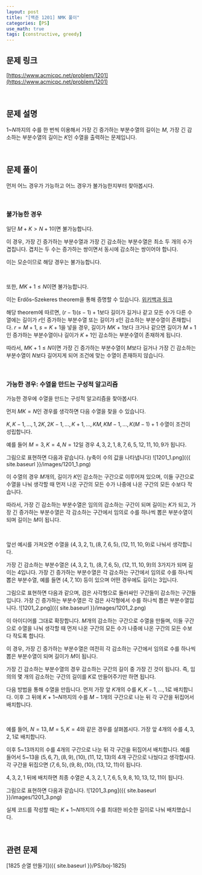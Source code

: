```yaml
---
layout: post
title: "[백준 1201] NMK 풀이"
categories: [PS]
use_math: true
tags: [constructive, greedy]
---
```


## 문제 링크

[https://www.acmicpc.net/problem/1201](https://www.acmicpc.net/problem/1201)

&nbsp;

## 문제 설명

$1$~$N$까지의 수를 한 번씩 이용해서 가장 긴 증가하는 부분수열의 길이는 $M$, 가장 긴 감소하는 부분수열의 길이는 $K$인 수열을 출력하는 문제입니다.

&nbsp;

## 문제 풀이

먼저 어느 경우가 가능하고 어느 경우가 불가능한지부터 찾아봅시다.

&nbsp;

### 불가능한 경우

일단 $M+K > N+1$이면 불가능합니다.

이 경우, 가장 긴 증가하는 부분수열과 가장 긴 감소하는 부분수열은 최소 두 개의 수가 겹칩니다.
겹치는 두 수는 증가하는 쌍이면서 동시에 감소하는 쌍이어야 합니다.

이는 모순이므로 해당 경우는 불가능합니다.

&nbsp;

또한, $MK+1 \leq N$이면 불가능합니다.

이는 Erdős–Szekeres theorem을 통해 증명할 수 있습니다. [위키백과 링크](https://en.wikipedia.org/wiki/Erd%C5%91s%E2%80%93Szekeres_theorem)

해당 theorem에 따르면, $(r-1)(s-1)+1$보다 길이가 길거나 같고 모든 수가 다른 수열에는 길이가 $r$인 증가하는 부분수열 또는 길이가 $s$인 감소하는 부분수열이 존재합니다.
$r=M+1$, $s=K+1$을 넣을 경우, 길이가 $MK+1$보다 크거나 같으면 길이가 $M+1$인 증가하는 부분수열이나 길이가 $K+1$인 감소하는 부분수열이 존재하게 됩니다.

따라서, $MK+1 \leq N$이면 가장 긴 증가하는 부분수열이 $M$보다 길거나 가장 긴 감소하는 부분수열이 $N$보다 길어지게 되어 조건에 맞는 수열이 존재하지 않습니다.

&nbsp;

### 가능한 경우: 수열을 만드는 구성적 알고리즘

가능한 경우에 수열을 만드는 구성적 알고리즘을 찾아봅시다.

먼저 $MK=N$인 경우를 생각하면 다음 수열을 찾을 수 있습니다.

$K, K-1, ..., 1, 2K, 2K-1, ..., K+1, ..., KM, KM-1, ..., K(M-1)+1$ 수열이 조건이 성립합니다.

예를 들어 $M=3, K=4, N=12$일 경우 $4, 3, 2, 1, 8, 7, 6, 5, 12, 11, 10, 9$가 됩니다.

그림으로 표현하면 다음과 같습니다. (y축이 수의 값을 나타냅니다)
![1201_1.png]({{ site.baseurl }}/images/1201_1.png)

이 수열의 경우 $M$개의, 길이가 $K$인 감소하는 구간으로 이루어져 있으며, 이들 구간으로 수열을 나눠 생각할 때 먼저 나온 구간의 모든 수가 나중에 나온 구간의 모든 수보다 작습니다.

따라서, 가장 긴 감소하는 부분수열은 임의의 감소하는 구간이 되며 길이는 $K$가 되고, 가장 긴 증가하는 부분수열은 각 감소하는 구간에서 임의로 수를 하나씩 뽑은 부분수열이 되며 길이는 $M$이 됩니다.

&nbsp;

앞선 예시를 가져오면 수열을 $(4, 3, 2, 1), (8, 7, 6, 5), (12, 11, 10, 9)$로 나눠서 생각합니다.

가장 긴 감소하는 부분수열은 $(4, 3, 2, 1)$, $(8, 7, 6, 5)$, $(12, 11, 10, 9)$의 3가지가 되며 길이는 4입니다.
가장 긴 증가하는 부분수열은 각 감소하는 구간에서 임의로 수를 하나씩 뽑은 부분수열, 예를 들면 $(4, 7, 10)$ 등이 있으며 어떤 경우에도 길이는 3입니다.

그림으로 표현하면 다음과 같으며, 검은 사각형으로 둘러싸인 구간들이 감소하는 구간들입니다. 가장 긴 증가하는 부분수열은 각 검은 사각형에서 수를 하나씩 뽑은 부분수열입니다.
![1201_2.png]({{ site.baseurl }}/images/1201_2.png)

이 아이디어를 그대로 확장합니다.
$M$개의 감소하는 구간으로 수열을 만들며, 이들 구간으로 수열을 나눠 생각할 때 먼저 나온 구간의 모든 수가 나중에 나온 구간의 모든 수보다 작도록 합니다.

이 경우, 가장 긴 증가하는 부분수열은 여전히 각 감소하는 구간에서 임의로 수를 하나씩 뽑은 부분수열이 되며 길이가 $M$이 됩니다.

가장 긴 감소하는 부분수열의 경우 감소하는 구간의 길이 중 가장 긴 것이 됩니다.
즉, 임의의 몇 개의 감소하는 구간의 길이를 $K$로 만들어주기만 하면 됩니다.

다음 방법을 통해 수열을 만듭니다.
먼저 가장 앞 $K$개의 수를 $K, K-1, ..., 1$로 배치합니다.
이후 그 뒤에 $K+1$~$N$까지의 수를 $M-1$개의 구간으로 나눈 뒤 각 구간을 뒤집어서 배치합니다.

&nbsp;

예를 들어, $N=13, M=5, K=4$와 같은 경우를 살펴봅시다.
가장 앞 4개의 수를 $4, 3, 2, 1$로 배치합니다.

이후 5~13까지의 수를 4개의 구간으로 나눈 뒤 각 구간을 뒤집어서 배치합니다.
예를 들어서 5~13을 $(5, 6, 7), (8, 9), (10), (11, 12, 13)$의 4개 구간으로 나눴다고 생각합시다.
각 구간을 뒤집으면 $(7, 6, 5), (9, 8), (10), (13, 12, 11)$이 됩니다.

$4, 3, 2, 1$ 뒤에 배치하면 최종 수열은 $4, 3, 2, 1, 7, 6, 5, 9, 8, 10, 13, 12, 11$이 됩니다.

그림으로 표현하면 다음과 같습니다.
![1201_3.png]({{ site.baseurl }}/images/1201_3.png)

실제 코드를 작성할 때는 $K+1$~$N$까지의 수를 최대한 비슷한 길이로 나눠 배치했습니다.

&nbsp;

## 관련 문제

[1825 순열 만들기]({{ site.baseurl }}/PS/boj-1825)